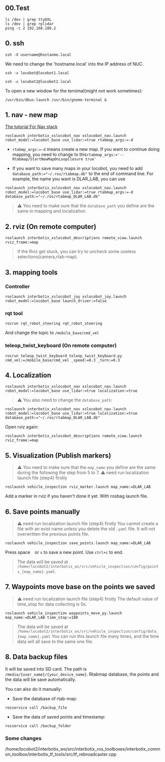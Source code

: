 ## 00.Test
```
ls /dev | grep ttyDXL
ls /dev | grep rplidar
ping -c 2 192.168.186.2
```

## 0. ssh
```
ssh -X username@hostanme.local
```

We need to change the 'hostname.local' into the IP address of NUC. 
```
ssh -x locobot@locobot1.local
```
```
ssh -x locobot2@locobot2.local
```
To open a new window for the ternimal(might not work sometimes):
```
/usr/bin/dbus-launch /usr/bin/gnome-terminal &
```
## 1. nav - new map
[The tutorial For Nav stack](https://docs.trossenrobotics.com/interbotix_xslocobots_docs/ros1_packages/navigation_stack_configuration.html)
```
roslaunch interbotix_xslocobot_nav xslocobot_nav.launch robot_model:=locobot_base use_lidar:=true rtabmap_args:=-d
```
- `rtabmp_args:=-d` means create a new map. If you want to continue doing mapping, you need to change to this`rtabmap_args:='--Rtabmap/StartNewMapOnLoopClosure true'`

- If you want to save many maps in your locobot, you need to add `database_path:="~/.ros/rtabmap.db"` to the end of command line. For example, the name you want is DLAR_LAB, you can use 
```
roslaunch interbotix_xslocobot_nav xslocobot_nav.launch robot_model:=locobot_base use_lidar:=true rtabmap_args:=-d database_path:="~/.ros/rtabmap_DLAR_LAB.db" 
```
> :warning: You need to make sure that the `database_path` you define are the same in mapping and localization.
## 2. rviz (On remote computer)
```
roslaunch interbotix_xslocobot_descriptions remote_view.launch rviz_frame:=map
```
>  If the Rviz get stuck, you can try to uncheck some useless selections(camera,rtab-map).
## 3. mapping tools
### Controller
```
roslaunch interbotix_xslocobot_joy xslocobot_joy.launch robot_model:=locobot_base launch_driver:=false
```
### rqt tool
```
rosrun rqt_robot_steering rqt_robot_steering 
```
And change the topic to `/mobile_base/cmd_vel`

### teleop_twist_keyboard  (On remote computer)
```
rosrun teleop_twist_keyboard teleop_twist_keyboard.py cmd_vel:=/mobile_base/cmd_vel _speed:=0.3 _turn:=0.3
```
## 4. Localization
```
roslaunch interbotix_xslocobot_nav xslocobot_nav.launch robot_model:=locobot_base use_lidar:=true localization:=true
```
> :warning: You also need to change the `database_path`:
```
roslaunch interbotix_xslocobot_nav xslocobot_nav.launch robot_model:=locobot_base use_lidar:=true localization:=true database_path:="~/.ros/rtabmap_DLAR_LAB.db"
```

Open rviz again:
```
roslaunch interbotix_xslocobot_descriptions remote_view.launch rviz_frame:=map
```
## 5. Visualization (Publish markers) 
> :warning: You need to make sure that the `map_name` you define are the same during the following the step from 5 to 7.
> :warning: need run localization launch file (step4) firstly
```
roslaunch vehicle_inspection rviz_marker.launch map_name:=DLAR_LAB
```
Add a marker in rviz if you haven't done it yet.
With rosbag launch file.
## 6. Save points manually
> :warning: need run localization launch file (step4) firstly
> You cannot create a file with an exist name unless you delete the old `.yaml` file. It will not overwritten the previous points file.
```
roslaunch vehicle_inspection save_points.launch map_name:=DLAR_LAB
```
Press space ` ` or `s` to save a new point.
Use `ctrl+c` to end.
> The data will be saved at `/home/locobot2/interbotix_ws/src/vehicle_inspection/config/points_{map_name}.yaml`.
## 7. Waypoints move base on the points we saved
> :warning: need run localization launch file (step4) firstly
The default value of time_stop for data collecting is 0s.
```
roslaunch vehicle_inspection waypoints_move_py.launch map_name:=DLAR_LAB time_stop:=180
```
> The data will be saved at `/home/locobot2/interbotix_ws/src/vehicle_inspection/config/data_{map_name}.yaml`
You can run this launch file many times, and the time data will all save to the same one file.
## 8. Data backup files
It will be saved into SD card. The path is `/media/{user_name}/{your_device_name}`. Rtabmap database, the points and the data will be save automatically.

You can also do it manually:
- Save the database of rtab-map:
```
rosservice call /backup_file
```
- Save the data of saved points and timestamp:
```
rosservice call /backup_folder
```

### Some changes
/home/locobot2/interbotix_ws/src/interbotix_ros_toolboxes/interbotix_common_toolbox/interbotix_tf_tools/src/tf_rebroadcaster.cpp
